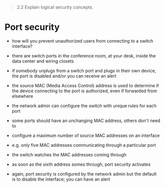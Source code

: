 > 2.2 Explain logical security concepts. 

# Port security

- how will you prevent unauthorized users from connecting to a switch interface? 
- there are switch ports in the conference room, at your desk, inside the data center and wiring closets

- if somebody unplugs from a switch port and plugs in their own device, the port is disabled and/or you can receive an alert
- the source MAC (Media Access Control) address is used to determine if the device connecting to the port is authorized, even if forwarded from elsewhere

- the network admin can configure the switch with unique rules for each port
- some ports should have an unchanging MAC address, others don't need to 

- configure a maximum number of source MAC addresses on an interface
- e.g. only five MAC addresses communicating through a particular port
- the switch watches the MAC addresses coming through 
- as soon as the sixth address somes through, port security activates
- again, port security is configured by the network admin but the default is to disable the interface; you can have an alert